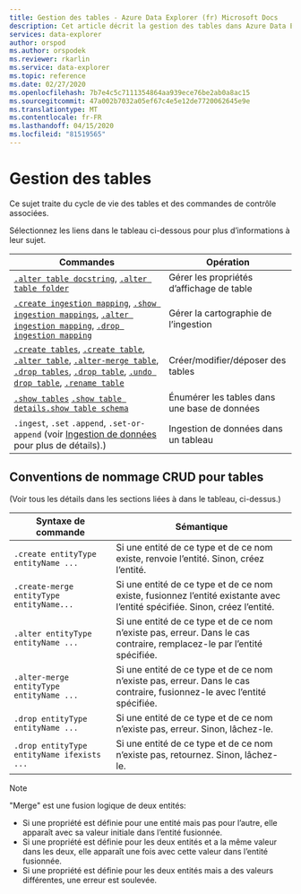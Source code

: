 ```yaml
---
title: Gestion des tables - Azure Data Explorer (fr) Microsoft Docs
description: Cet article décrit la gestion des tables dans Azure Data Explorer.
services: data-explorer
author: orspod
ms.author: orspodek
ms.reviewer: rkarlin
ms.service: data-explorer
ms.topic: reference
ms.date: 02/27/2020
ms.openlocfilehash: 7b7e4c5c7111354864aa939ece76be2ab0a8ac15
ms.sourcegitcommit: 47a002b7032a05ef67c4e5e12de7720062645e9e
ms.translationtype: MT
ms.contentlocale: fr-FR
ms.lasthandoff: 04/15/2020
ms.locfileid: "81519565"
---
```

# <a name="tables-management"></a>Gestion des tables

Ce sujet traite du cycle de vie des tables et des commandes de contrôle associées.

Sélectionnez les liens dans le tableau ci-dessous pour plus d’informations à leur sujet.

| Commandes                                                                                                                 | Opération                       |
|--------------------------------------------------------------------------------------------------------------------------|---------------------------------|
| [`.alter table docstring`](alter-table-docstring-command.md), [`.alter table folder`](alter-table-folder-command.md)                                                                                                                                                                                                   | Gérer les propriétés d’affichage de table |
| [`.create ingestion mapping`](create-ingestion-mapping-command.md), [`.show ingestion mappings`](show-ingestion-mapping-command.md), [`.alter ingestion mapping`](alter-ingestion-mapping-command.md), [`.drop ingestion mapping`](drop-ingestion-mapping-command.md)                                                                    | Gérer la cartographie de l’ingestion        |
| [`.create tables`](create-tables-command.md), [`.create table`](create-table-command.md), [`.alter table`](alter-table-command.md), [`.alter-merge table`](alter-table-command.md), [`.drop tables`](drop-table-command.md), [`.drop table`](drop-table-command.md), [`.undo drop table`](undo-drop-table-command.md), [`.rename table`](rename-table-command.md) | Créer/modifier/déposer des tables       |
| [`.show tables`](show-tables-command.md) [`.show table details`](show-table-details-command.md)[`.show table schema`](show-table-schema-command.md)                                                                                      | Énumérer les tables dans une base de données  |
| `.ingest`, `.set` `.append`, `.set-or-append` (voir [Ingestion de données](./data-ingestion/index.md) pour plus de détails).)                                                                                                                                                                                      | Ingestion de données dans un tableau     |

## <a name="crud-naming-conventions-for-tables"></a>Conventions de nommage CRUD pour tables 
(Voir tous les détails dans les sections liées à dans le tableau, ci-dessus.)
 
| Syntaxe de commande                             | Sémantique                                                                                                             |
|--------------------------------------------|-----------------------------------------------------------------------------------------------------------------------|
| `.create entityType entityName ...`        | Si une entité de ce type et de ce nom existe, renvoie l’entité. Sinon, créez l’entité.                          |
| `.create-merge entityType entityName...`   | Si une entité de ce type et de ce nom existe, fusionnez l’entité existante avec l’entité spécifiée. Sinon, créez l’entité. |
| `.alter entityType entityName ...`         | Si une entité de ce type et de ce nom n’existe pas, erreur. Dans le cas contraire, remplacez-le par l’entité spécifiée.            |
| `.alter-merge entityType entityName ...`   | Si une entité de ce type et de ce nom n’existe pas, erreur. Dans le cas contraire, fusionnez-le avec l’entité spécifiée.              |
| `.drop entityType entityName ...`          | Si une entité de ce type et de ce nom n’existe pas, erreur. Sinon, lâchez-le.                                         |
| `.drop entityType entityName ifexists ...` | Si une entité de ce type et de ce nom n’existe pas, retournez. Sinon, lâchez-le.                                        |
 
> [!NOTE]
> "Merge" est une fusion logique de deux entités:
>
> * Si une propriété est définie pour une entité mais pas pour l’autre, elle apparaît avec sa valeur initiale dans l’entité fusionnée.
> * Si une propriété est définie pour les deux entités et a la même valeur dans les deux, elle apparaît une fois avec cette valeur dans l’entité fusionnée.
> * Si une propriété est définie pour les deux entités mais a des valeurs différentes, une erreur est soulevée.